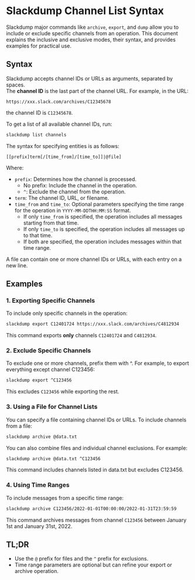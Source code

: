 # Slackdump Channel List Syntax

Slackdump major commands like `archive`, `export`, and `dump` allow you
to include or exclude specific channels from an operation. This document
explains the inclusive and exclusive modes, their syntax, and provides
examples for practical use.

## Syntax

Slackdump accepts channel IDs or URLs as arguments, separated by spaces.  
The **channel ID** is the last part of the channel URL. For example, in the URL:

```
https://xxx.slack.com/archives/C12345678
```

the channel ID is `C12345678`.

To get a list of all available channel IDs, run:
```bash
slackdump list channels
```

The syntax for specifying entities is as follows:
```
[[prefix]term[/[time_from]/[time_to]]|@file]
```

Where:
- `prefix`: Determines how the channel is processed.
  - No prefix: Include the channel in the operation.
  - `^`: Exclude the channel from the operation.
- `term`: The channel ID, URL, or filename.
- `time_from` and `time_to`: Optional parameters specifying the time
  range for the operation in `YYYY-MM-DDTHH:MM:SS` format.
  - If only `time_from` is specified, the operation includes all messages
    starting from that time.
  - If only `time_to` is specified, the operation includes all messages
    up to that time.
  - If both are specified, the operation includes messages within that
    time range.

A file can contain one or more channel IDs or URLs, with each entry on a
new line.

## Examples

### 1. Exporting Specific Channels

To include only specific channels in the operation:

```bash
slackdump export C12401724 https://xxx.slack.com/archives/C4812934
```

This command exports **only** channels `C12401724` and `C4812934`.

### 2. Exclude Specific Channels

To exclude one or more channels, prefix them with ^. For example, to
export everything except channel C123456:

```bash
slackdump export ^C123456
```
This excludes `C123456` while exporting the rest.

### 3. Using a File for Channel Lists

You can specify a file containing channel IDs or URLs. To include
channels from a file:

```bash
slackdump archive @data.txt
```
You can also combine files and individual channel exclusions. For
example:

```bash
slackdump archive @data.txt ^C123456
```
This command includes channels listed in data.txt but excludes C123456.

### 4. Using Time Ranges

To include messages from a specific time range:

```bash
slackdump archive C123456/2022-01-01T00:00:00/2022-01-31T23:59:59
```

This command archives messages from channel `C123456` between January 1st
and January 31st, 2022.

## TL;DR

- Use the `@` prefix for files and the `^` prefix for exclusions.
- Time range parameters are optional but can refine your export or
  archive operation.

